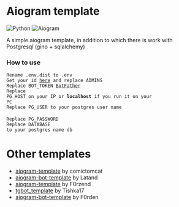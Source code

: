 # Aiogram template 
![Python](https://img.shields.io/badge/python%20-3.9-black?labelColor=060606&logo=python&logoColor=white)
![Aiogram](https://img.shields.io/badge/aiogram%20-2.13-black?labelColor=060606)

A simple aiogram template, in addition to which there is work with Postgresql (gino + sqlalchemy) 

### How to use
<code>Rename .env.dist to .env </code><br>
<code>Get your id [here](https://t.me/ShowJsonBot) and replace ADMINS</code><br>
<code>Replace BOT_TOKEN [BotFather](https://t.me/BotFather)</code><br>
<code>Replace PG_HOST on your IP or <b>localhost</b> if you run it on your PC</code><br>
<code>Replace PG_USER to your postgres user name </code><br>
<code>Replace PG_PASSWORD</code><br>
<code>Replace DATABASE to your postgres name db</code><br>


# Other templates

 - [aiogram-template](https://github.com/comictomcat/aiogram-template) by comictomcat
 - [aiogram-bot-template](https://github.com/Latand/aiogram-bot-template) by Latand
 - [aiogram-template](https://github.com/F0rzend/aiogram-template) by F0rzend
 - [tgbot_template](https://github.com/Tishka17/tgbot_template) by Tishka17
 - [aiogram-bot-template](https://github.com/Forden/aiogram-bot-template) by F0rden
